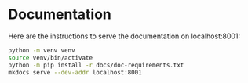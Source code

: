 # Documentation

Here are the instructions to serve the documentation on localhost:8001:

```bash
python -m venv venv
source venv/bin/activate
python -m pip install -r docs/doc-requirements.txt
mkdocs serve --dev-addr localhost:8001
```

